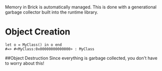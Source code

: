 Memory in Brick is automatically managed. This is done with a generational garbage collector built into the runtime library.

# Object Creation
```brick
let o = MyClass() in o end
#=> #<MyClass:0x00000000000000> : MyClass
```

##Object Destruction
Since everything is garbage collected, you don't have to worry about this!
